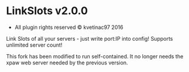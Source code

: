 LinkSlots v2.0.0
===================================
- All plugin rights reserved © kvetinac97 2016

Link Slots of all your servers - just write port:IP into config!
Supports unlimited server count!

This fork has been modified to run self-contained. It no longer needs the xpaw web server needed by the previous version.
